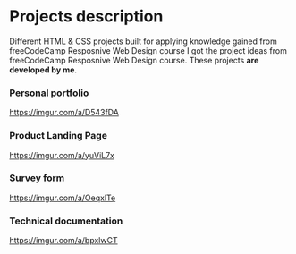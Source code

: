 # Projects description
Different HTML & CSS projects built for applying knowledge gained from freeCodeCamp Resposnive Web Design course
I got the project ideas from freeCodeCamp Resposnive Web Design course. These projects **are developed by me**.

### Personal portfolio
https://imgur.com/a/D543fDA

### Product Landing Page
https://imgur.com/a/yuViL7x

### Survey form
https://imgur.com/a/OeqxlTe

### Technical documentation
https://imgur.com/a/bpxlwCT



